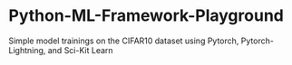 # Python-ML-Framework-Playground
Simple model trainings on the CIFAR10 dataset using Pytorch, Pytorch-Lightning, and Sci-Kit Learn

